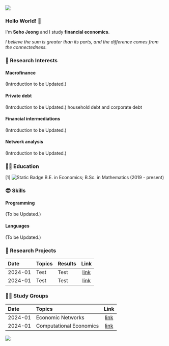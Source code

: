 <img src="https://capsule-render.vercel.app/api?type=waving&color=gradient&customColorList=27&height=100&section=header" />

### Hello World! 👋
I'm **Seho Jeong** and I study **financial economics**.

*I believe the sum is greater than its parts, and the difference comes from the connectedness.*


### 🤩 Research Interests
#### Macrofinance
(Introduction to be Updated.)
#### Private debt 
(Introduction to be Updated.)
household debt and corporate debt
#### Financial intermediations
(Introduction to be Updated.)
#### Network analysis
(Introduction to be Updated.)


### 👨‍🎓 Education
\[1\] ![Static Badge](https://img.shields.io/badge/just%20the%20message-8A2BE2) B.E. in Economics; B.Sc. in Mathematics (2019 - present)


### 😎 Skills
#### Programming
(To be Updated.)
#### Languages
(To be Updated.)


### 📑 Research Projects
|Date   |Topics                  |Results |Link|
|:------|:-----------------------|:-------|:------:|
|2024-01|Test                    |Test    |[link]()|
|2024-01|Test                    |Test    |[link]()|


### 🧑‍🏫 Study Groups
|Date   |Topics                  |Link|
|:------|:-----------------------|:------:|
|2024-01|Economic Networks       |[link]()|
|2024-01|Computational Economics |[link]()|


<img src="https://capsule-render.vercel.app/api?type=waving&color=gradient&customColorList=27&height=100&section=footer" />
